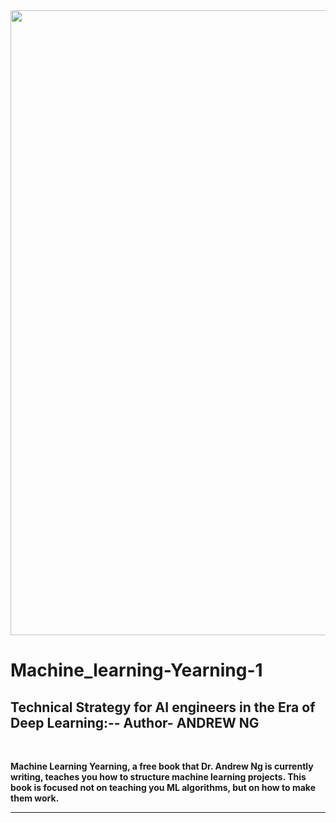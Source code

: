 <img src="https://media.istockphoto.com/photos/circuit-board-picture-id1145585734?b=1&k=6&m=1145585734&s=170667a&w=0&h=7M4yZaiWx98r0chKwffFjnwmqhMkQ9mfhW_NGcrsp3I=" width=1000 > 

# Machine_learning-Yearning-1

## Technical Strategy for AI engineers in the Era of Deep Learning:-- Author- ANDREW NG
<br>

<b> Machine Learning Yearning, a free book that Dr. Andrew Ng is currently writing, teaches you how to structure machine learning projects. This book is focused not on teaching you ML algorithms, but on how to make them work.</b>

<hr>


